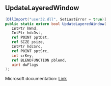## UpdateLayeredWindow

```csharp
[DllImport("user32.dll", SetLastError = true)]
public static extern bool UpdateLayeredWindow(
   IntPtr hWnd,
   IntPtr hdcDst,
   ref POINT pptDst,
   ref SIZE psize,
   IntPtr hdcSrc,
   ref POINT pptSrc,
   int crKey,
   ref BLENDFUNCTION pblend,
   uint dwFlags
);
```

Microsoft documentation: [Link](https://docs.microsoft.com/en-us/windows/win32/api/winuser/nf-winuser-updatelayeredwindow)
